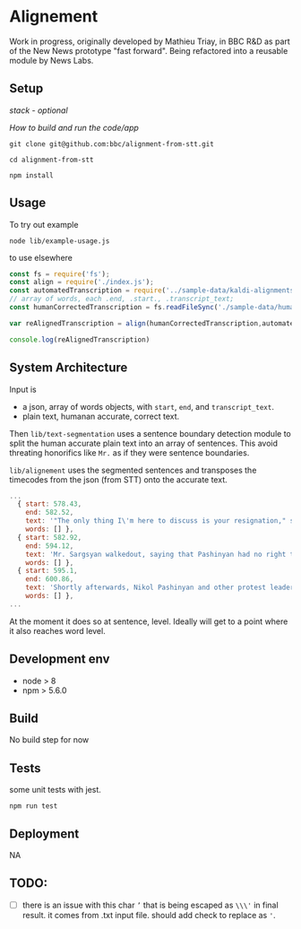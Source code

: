 # Alignement 
<!-- _One liner + link to confluence page_

_Screenshot of UI - optional_ -->

Work in progress, originally developed by Mathieu Triay, in BBC R&D as part of the New News prototype "fast forward". Being refactored into a reusable module by News Labs.

<!--
BBC Transcription Model  

- check/test Adapter Kaldi to Transcription model with alignement.json output. 
- autoEditJson Adapter to Transcription model?


- Transcription model to "adapter" autoEditJson. to do 2 ways

-->

 

## Setup

_stack - optional_

_How to build and run the code/app_

```
git clone git@github.com:bbc/alignment-from-stt.git
```

```
cd alignment-from-stt
``` 

```
npm install
```

## Usage

To try out example
```
node lib/example-usage.js
```

to use elsewhere

```js
const fs = require('fs');
const align = require('./index.js');
const automatedTranscription = require('../sample-data/kaldi-alignments.json').words;
// array of words, each .end, .start., .transcript_text;
const humanCorrectedTranscription = fs.readFileSync('./sample-data/human-transcription-on-one-line.txt').toString();

var reAlignedTranscription = align(humanCorrectedTranscription,automatedTranscription);

console.log(reAlignedTranscription)
```
 

## System Architecture
<!-- _High level overview of system architecture_ -->

Input is 
- a json, array of words objects, with `start`, `end`, and `transcript_text`.
- plain text, humanan accurate, correct text.

Then `lib/text-segmentation` uses a sentence boundary detection module to split the human accurate plain text into an array of sentences. This avoid threating honorifics like `Mr.` as if they were sentence boundaries.

`lib/alignement` uses the segmented sentences and transposes the timecodes from the json (from STT) onto the accurate text. 

```js
...
  { start: 578.43,
    end: 582.52,
    text: '"The only thing I\'m here to discuss is your resignation," said Pashinyan.',
    words: [] },
  { start: 582.92,
    end: 594.12,
    text: 'Mr. Sargsyan walkedout, saying that Pashinyan had no right to speak on behalf of the people when his party had only received 7% of votes in the last elections.',
    words: [] },
  { start: 595.1,
    end: 600.86,
    text: 'Shortly afterwards, Nikol Pashinyan and other protest leaders were detained by the police.',
    words: [] },
...
```

At the moment it does so at sentence, level. Ideally will get to a point where it also reaches word level.

 

## Development env

 <!-- _How to run the development environment_

_Coding style convention ref optional, eg which linter to use_

_Linting, github pre-push hook - optional_ -->

- node > 8
- npm > 5.6.0


## Build

<!-- _How to run build_ -->

No build step for now
 

## Tests
<!-- _How to carry out tests_ -->
some unit tests with jest.

```
npm run test
```
 

## Deployment

<!-- _How to deploy the code/app into test/staging/production_ -->

NA

## TODO:

- [ ] there is an issue with this char `’` that is being escaped as `\\\'` in final result. it comes from .txt input file. should add check to replace as `'`.
